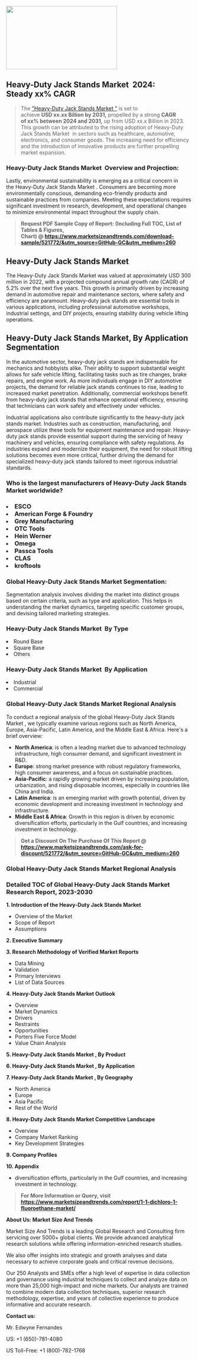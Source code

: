<p><img class="alignnone size-medium wp-image-20088" src="https://ffe5etoiles.com/wp-content/uploads/2024/12/MST1-300x171.png" alt="" width="300" height="171" /></p><h2 id="ember46" class="ember-view reader-text-block__heading-2">Heavy-Duty Jack Stands Market &nbsp;2024: Steady&nbsp;xx% CAGR</h2><blockquote id="ember47" class="ember-view reader-text-block__blockquote">The&nbsp;<a class="app-aware-link " href="https://www.marketsizeandtrends.com/download-sample/521772/&utm_source=GitHub-GC&utm_medium=260" target="_blank" data-test-app-aware-link="">"Heavy-Duty Jack Stands Market "</a>&nbsp;is set to achieve&nbsp;<strong>USD&nbsp;xx.xx&nbsp;Billion by 2031,</strong>&nbsp;propelled by a strong&nbsp;<strong>CAGR of&nbsp;xx% between 2024 and 2031,</strong>&nbsp;up from USD xx.x Billion in 2023. This growth can be attributed to the rising adoption of&nbsp;Heavy-Duty Jack Stands Market &nbsp;in sectors such as healthcare, automotive, electronics, and consumer goods. The increasing need for efficiency and the introduction of innovative products are further propelling market expansion.</blockquote><h3 id="ember48" class="ember-view reader-text-block__heading-3">Heavy-Duty Jack Stands Market &nbsp;Overview and Projection:</h3><p id="ember49" class="ember-view reader-text-block__paragraph">Lastly, environmental sustainability is emerging as a critical concern in the&nbsp;Heavy-Duty Jack Stands Market . Consumers are becoming more environmentally conscious, demanding eco-friendly products and sustainable practices from companies. Meeting these expectations requires significant investment in research, development, and operational changes to minimize environmental impact throughout the supply chain.</p><blockquote id="ember50" class="ember-view reader-text-block__blockquote"><strong>Request PDF Sample Copy of Report: (Including Full TOC, List of Tables &amp; Figures, Chart)&nbsp;@&nbsp;<strong><a href="https://www.marketsizeandtrends.com/download-sample/521772/&utm_source=GitHub-GC&utm_medium=260" target="_blank">https://www.marketsizeandtrends.com/download-sample/521772/&utm_source=GitHub-GC&utm_medium=260</a></strong></strong></blockquote><h3 class=""> <h2>Heavy-Duty Jack Stands Market</h2><p>The Heavy-Duty Jack Stands Market was valued at approximately USD 300 million in 2022, with a projected compound annual growth rate (CAGR) of 5.2% over the next five years. This growth is primarily driven by increasing demand in automotive repair and maintenance sectors, where safety and efficiency are paramount. Heavy-duty jack stands are essential tools in various applications, including professional automotive workshops, industrial settings, and DIY projects, ensuring stability during vehicle lifting operations.</p><h2>Heavy-Duty Jack Stands Market, By Application Segmentation</h2><p>In the automotive sector, heavy-duty jack stands are indispensable for mechanics and hobbyists alike. Their ability to support substantial weight allows for safe vehicle lifting, facilitating tasks such as tire changes, brake repairs, and engine work. As more individuals engage in DIY automotive projects, the demand for reliable jack stands continues to rise, leading to increased market penetration. Additionally, commercial workshops benefit from heavy-duty jack stands that enhance operational efficiency, ensuring that technicians can work safely and effectively under vehicles.</p><p>Industrial applications also contribute significantly to the heavy-duty jack stands market. Industries such as construction, manufacturing, and aerospace utilize these tools for equipment maintenance and repair. Heavy-duty jack stands provide essential support during the servicing of heavy machinery and vehicles, ensuring compliance with safety regulations. As industries expand and modernize their equipment, the need for robust lifting solutions becomes even more critical, further driving the demand for specialized heavy-duty jack stands tailored to meet rigorous industrial standards.</p></h3><h3 id="" class="">Who is the largest manufacturers of&nbsp;Heavy-Duty Jack Stands Market worldwide?</h3><h3 class=""></Li><Li>ESCO</Li><Li> American Forge & Foundry</Li><Li> Grey Manufacturing</Li><Li> OTC Tools</Li><Li> Hein Werner</Li><Li> Omega</Li><Li> Passca Tools</Li><Li> CLAS</Li><Li> kroftools</h3><h3 id="ember53" class="ember-view reader-text-block__heading-3">Global&nbsp;Heavy-Duty Jack Stands Market Segmentation:</h3><p id="ember54" class="ember-view reader-text-block__paragraph">Segmentation analysis involves dividing the market into distinct groups based on certain criteria, such as type and application. This helps in understanding the market dynamics, targeting specific customer groups, and devising tailored marketing strategies.</p><h3 id="" class="">Heavy-Duty Jack Stands Market &nbsp;By Type</h3><p></Li><Li>Round Base</Li><Li> Square Base</Li><Li> Others</p><h3 id="" class="">Heavy-Duty Jack Stands Market &nbsp;By Application</h3><p class=""></Li><Li>Industrial</Li><Li> Commercial</p><h3 id="ember62" class="ember-view reader-text-block__heading-3">Global Heavy-Duty Jack Stands Market Regional Analysis</h3><p id="ember63" class="ember-view reader-text-block__paragraph">To conduct a regional analysis of the global Heavy-Duty Jack Stands Market , we typically examine various regions such as North America, Europe, Asia-Pacific, Latin America, and the Middle East &amp; Africa. Here's a brief overview:</p><ul><li><strong>North America</strong>: is often a leading market due to advanced technology infrastructure, high consumer demand, and significant investment in R&amp;D.</li><li><strong>Europe</strong>: strong market presence with robust regulatory frameworks, high consumer awareness, and a focus on sustainable practices.</li><li><strong>Asia-Pacific</strong>: a rapidly growing market driven by increasing population, urbanization, and rising disposable incomes, especially in countries like China and India.</li><li><strong>Latin America</strong>: is an emerging market with growth potential, driven by economic development and increasing investment in technology and infrastructure.</li><li><strong>Middle East &amp; Africa</strong>: Growth in this region is driven by economic diversification efforts, particularly in the Gulf countries, and increasing investment in technology.</li></ul><blockquote id="ember61" class="ember-view reader-text-block__blockquote"><strong>Get a Discount On The Purchase Of This Report @ <strong><a href="https://html-cleaner.com/" target="">https://www.marketsizeandtrends.com/ask-for-discount/521772/&utm_source=GitHub-GC&utm_medium=260</a></strong></strong></blockquote><h3 id="ember62" class="ember-view reader-text-block__heading-3">Global Heavy-Duty Jack Stands Market Regional Analysis</h3><h3 id="" class="">Detailed TOC of Global Heavy-Duty Jack Stands Market Research Report, 2023-2030</h3><p id="" class=""><strong>1. Introduction of the Heavy-Duty Jack Stands Market </strong></p><ul><li>Overview of the Market</li><li>Scope of Report</li><li>Assumptions</li></ul><p id="" class=""><strong>2. Executive Summary</strong></p><p id="" class=""><strong>3. Research Methodology of Verified Market Reports</strong></p><ul><li>Data Mining</li><li>Validation</li><li>Primary Interviews</li><li>List of Data Sources</li></ul><p id="" class=""><strong>4. Heavy-Duty Jack Stands Market Outlook</strong></p><ul><li>Overview</li><li>Market Dynamics</li><li>Drivers</li><li>Restraints</li><li>Opportunities</li><li>Porters Five Force Model</li><li>Value Chain Analysis</li></ul><p id="" class=""><strong>5. Heavy-Duty Jack Stands Market , By Product</strong></p><p id="" class=""><strong>6. Heavy-Duty Jack Stands Market , By Application</strong></p><p id="" class=""><strong>7. Heavy-Duty Jack Stands Market , By Geography</strong></p><ul><li>North America</li><li>Europe</li><li>Asia Pacific</li><li>Rest of the World</li></ul><p id="" class=""><strong>8. Heavy-Duty Jack Stands Market Competitive Landscape</strong></p><ul><li>Overview</li><li>Company Market Ranking</li><li>Key Development Strategies</li></ul><p id="" class=""><strong>9. Company Profiles</strong></p><p id="" class=""><strong>10. Appendix</strong></p><ul><li>diversification efforts, particularly in the Gulf countries, and increasing investment in technology.</li></ul><blockquote id="ember65" class="ember-view reader-text-block__blockquote"><strong>For More Information or Query, visit <strong><strong><a href="https://html-cleaner.com/" target="">https://www.marketsizeandtrends.com/report/1-1-dichloro-1-fluoroethane-market/</a></strong></strong></strong></blockquote><p id="" class=""><strong>About Us: Market Size And Trends</strong></p><p id="" class="">Market Size And Trends is a leading Global Research and Consulting firm servicing over 5000+ global clients. We provide advanced analytical research solutions while offering information-enriched research studies.</p><p id="" class="">We also offer insights into strategic and growth analyses and data necessary to achieve corporate goals and critical revenue decisions.</p><p id="" class="">Our 250 Analysts and SMEs offer a high level of expertise in data collection and governance using industrial techniques to collect and analyze data on more than 25,000 high-impact and niche markets. Our analysts are trained to combine modern data collection techniques, superior research methodology, expertise, and years of collective experience to produce informative and accurate research.</p><p id="" class=""><strong>Contact us:</strong></p><p id="" class="">Mr. Edwyne Fernandes</p><p id="" class="">US: +1 (650)-781-4080</p><p id="" class="">US Toll-Free: +1 (800)-782-1768</p>
